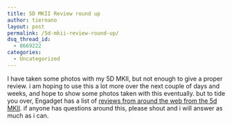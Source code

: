 ```yaml
---
title: 5D MKII Review round up
author: tiernano
layout: post
permalink: /5d-mkii-review-round-up/
dsq_thread_id:
  - 8669222
categories:
  - Uncategorized
---
```

I have taken some photos with my 5D MKII, but not enough to give a proper review. i am hoping to use this a lot more over the next couple of days and weeks, and hope to show some photos taken with this eventually. but to tide you over, Engadget has a list of [reviews from around the web from the 5d MKII][1]. if anyone has questions around this, please shout and i will answer as much as i can.

 [1]: http://www.engadget.com/2008/12/20/canon-eos-5d-mark-ii-review-roundup/